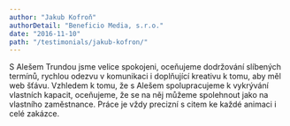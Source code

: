 ```yaml
---
author: "Jakub Kofroň"
authorDetail: "Beneficio Media, s.r.o."
date: "2016-11-10"
path: "/testimonials/jakub-kofron/"
---
```


S Alešem Trundou jsme velice spokojeni, oceňujeme dodržování slíbených termínů, rychlou odezvu v komunikaci i doplňující kreativu k tomu, aby měl web šťávu. Vzhledem k tomu, že s Alešem spolupracujeme k vykrývání vlastních kapacit, oceňujeme, že se na něj můžeme spolehnout jako na vlastního zaměstnance. Práce je vždy precizní s citem ke každé animaci i celé zakázce. 
